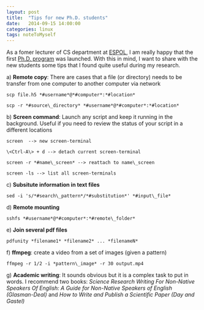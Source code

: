 ```yaml
---
layout: post
title:  "Tips for new Ph.D. students"
date:   2014-09-15 14:00:00
categories: linux
tags: noteToMyself
---
```

As a fomer lecturer of CS department at [ESPOL](http://www.fiec.espol.edu.ec), I am really happy that the first [Ph.D. program](http://dcca.espol.edu.ec/) was launched.  With this in mind, I want to share with the new students some tips that I found quite useful during my research. 

a) **Remote copy**: There are cases that a file (or directory) needs to be transfer from
one computer to another computer via network

    scp file.h5 *#username*@*#computer*:*#location*

    scp -r *#source\_directory* *#username*@*#computer*:*#location*

b) **Screen command**:  Launch any script and keep it running in the background.  Useful if you need to review the status of your script in a different locations

    screen  --> new screen-terminal

    \<Ctrl-A\> + d --> detach current screen-terminal

    screen -r *#name\_screen* --> reattach to name\_screen

    screen -ls --> list all screen-terminals

c) **Subsitute information in text files**

    sed -i 's/*#search\_pattern*/*#substitution*' *#input\_file*

d) **Remote mounting** 

    sshfs *#username*@*#computer*:*#remote\_folder*

e) **Join several pdf files**

    pdfunity *filename1* *filename2* ... *filenameN*

f)  **ffmpeg**: create a video from a set of images (given a pattern)
    
    ffmpeg -r 1/2 -i *pattern\_image* -r 30 output.mp4

g)  **Academic writing**: It sounds obvious but it is a complex task to put
in words.  I recommend two books: _Science Research Writing For Non-Native Speakers Of English: A Guide for Non-Native Speakers of English (Glasman-Deal)_ and _How to Write and Publish a Scientific Paper (Day and Gastel)_

